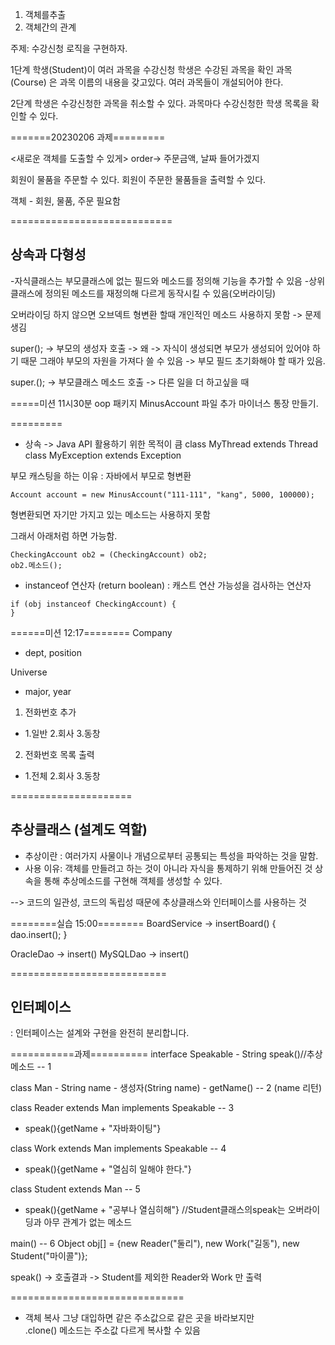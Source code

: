 1. 객체를추출
2. 객체간의 관계

주제: 수강신청 로직을 구현하자.

1단계
학생(Student)이 여러 과목을 수강신청
학생은 수강된 과목을 확인
과목(Course) 은 과목 이름의 내용을 갖고있다.
여러 과목들이 개설되어야 한다. 


2단계
학생은 수강신청한 과목을 취소할 수 있다.
과목마다 수강신청한 학생 목록을 확인할 수 있다.

=======20230206 과제=========

<새로운 객체를 도출할 수 있게>
order-> 주문금액, 날짜 들어가겠지

회원이 물품을 주문할 수 있다.
회원이 주문한 물품들을 출력할 수 있다.

객체 - 회원, 물품, 주문 필요함

============================

## 상속과 다형성

-자식클래스는 부모클래스에 없는 필드와 메소드를 정의해 기능을 추가할 수 있음
-상위클래스에 정의된 메소드를 재정의해 다르게 동작시킬 수 있음(오버라이딩)

오버라이딩 하지 않으면 오브덱트 형변환 할때 개인적인 메소드 사용하지 못함
-> 문제생김

super(); -> 부모의 생성자 호출 -> 왜 -> 자식이 생성되면 부모가 생성되어 있어야 하기 때문 그래야 부모의 자원을 가져다 쓸 수 있음 -> 부모 필드 초기화해야 할 때가 있음.

super.(); -> 부모클래스 메소드 호출 -> 다른 일을 더 하고싶을 때


=====미션 11시30분
oop 패키지 MinusAccount 파일 추가
마이너스 통장 만들기.

=========

* 상속
-> Java API 활용하기 위한 목적이 큼
class MyThread extends Thread
class MyException extends Exception

부모 캐스팅을 하는 이유 
: 자바에서 부모로 형변환 

```
Account account = new MinusAccount("111-111", "kang", 5000, 100000);
```

형변환되면 자기만 가지고 있는 메소드는 사용하지 못함

그래서 아래처럼 하면 가능함.

```
CheckingAccount ob2 = (CheckingAccount) ob2;
ob2.메소드();
```

- instanceof 연산자 (return boolean)
: 캐스트 연산 가능성을 검사하는 연산자

```
if (obj instanceof CheckingAccount) {
}
```

======미션 12:17========
Company
- dept, position

Universe
- major, year 

1. 전화번호 추가 
  - 1.일반  2.회사 3.동창

2. 전화번호 목록 출력
 -  1.전체 2.회사 3.동창
 
 
=====================

## 추상클래스 (**설계도 역할**)
- 추상이란 : 여러가지 사물이나 개념으로부터 공통되는 특성을 파악하는 것을 말함. 
- 사용 이유: 객체를 만들려고 하는 것이 아니라 자식을 통제하기 위해 만들어진 것
상속을 통해 추상메소드를 구현해 객체를 생성할 수 있다.

--> 코드의 일관성, 코드의 독립성 때문에 추상클래스와 인터페이스를 사용하는 것



========실습 15:00========
BoardService 
-> insertBoard() {
	dao.insert();
}

OracleDao -> insert()
MySQLDao -> insert()


===========================

## 인터페이스
: 인터페이스는 설계와 구현을 완전히 분리합니다. 
 

===========과제==========
interface Speakable  - String speak()//추상메소드 -- 1

class Man - String name - 생성자(String name) - getName() -- 2 (name 리턴)

class Reader extends Man implements Speakable -- 3
 - speak(){getName + "자바화이팅"}

class Work extends Man implements Speakable -- 4
 - speak(){getName + "열심히 일해야 한다."}

class Student extends Man -- 5
 - speak(){getName + "공부나 열심히해"} //Student클래스의speak는 오버라이딩과 아무 관계가 없는 메소드

main() -- 6
Object obj[] = {new Reader("둘리"), new Work("길동"), 
                           new Student("마이콜")};

speak() -> 호출결과 -> Student를 제외한 Reader와 Work 만 출력


==============================

* 객체 복사
그냥 대입하면 같은 주소값으로 같은 곳을 바라보지만  
.clone() 메소드는  주소값 다르게 복사할 수 있음
